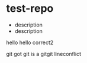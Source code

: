 # test-repo
- description
- description

hello
hello
correct2

git got git is a gitgit 
lineconflict
